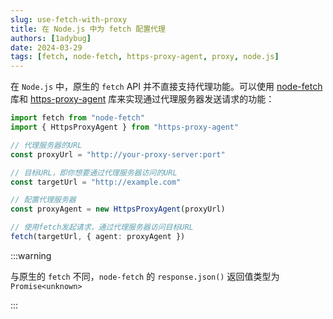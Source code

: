 ```yaml
---
slug: use-fetch-with-proxy
title: 在 Node.js 中为 fetch 配置代理
authors: [1adybug]
date: 2024-03-29
tags: [fetch, node-fetch, https-proxy-agent, proxy, node.js]
---
```


在 `Node.js` 中，原生的 `fetch` API 并不直接支持代理功能。可以使用 [node-fetch](https://www.npmjs.com/package/node-fetch) 库和 [https-proxy-agent](https://www.npmjs.com/package/https-proxy-agent) 库来实现通过代理服务器发送请求的功能：

```ts
import fetch from "node-fetch"
import { HttpsProxyAgent } from "https-proxy-agent"

// 代理服务器的URL
const proxyUrl = "http://your-proxy-server:port"

// 目标URL，即你想要通过代理服务器访问的URL
const targetUrl = "http://example.com"

// 配置代理服务器
const proxyAgent = new HttpsProxyAgent(proxyUrl)

// 使用fetch发起请求，通过代理服务器访问目标URL
fetch(targetUrl, { agent: proxyAgent })
```

:::warning

与原生的 `fetch` 不同，`node-fetch` 的 `response.json()` 返回值类型为 `Promise<unknown>`

:::
